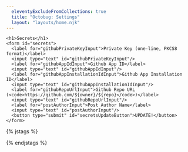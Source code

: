 ```yaml
---
  eleventyExcludeFromCollections: true
  title: "Octobug: Settings"
  layout: "layouts/home.njk"
---
```


    <h1>Secrets</h1>
    <form id="secrets">
      <label for="githubPrivateKeyInput">Private Key (one-line, PKCS8 format)</label>
      <input type="text" id="githubPrivateKeyInput"/>
      <label for="githubAppIdInput">Github App ID</label>
      <input type="text" id="githubAppIdInput"/>
      <label for="githubAppInstallationIdInput">Github App Installation ID</label>
      <input type="text" id="githubAppInstallationIdInput"/>
      <label for="githubRepoUrlInput">Github Repo URL (<code>https://github.com/${owner}/${repo}</code>)</label>
      <input type="text" id="githubRepoUrlInput"/>
      <label for="postAuthorInput">Post Author Name</label>
      <input type="text" id="postAuthorInput"/>
      <button type="submit" id="secretsUpdateButton">UPDATE!</button>
    </form>

{% jstags %}

  <script type="module" src="/octobug/secrets.mjs"></script>

{% endjstags %}
